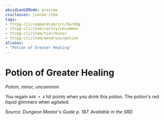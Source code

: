 ```yaml
---
obsidianUIMode: preview
cssclasses: json5e-item
tags:
- ttrpg-cli/compendium/src/5e/dmg
- ttrpg-cli/item/rarity/uncommon
- ttrpg-cli/item/tier/minor
- ttrpg-cli/item/wondrous/potion
aliases: 
- "Potion of Greater Healing"
---
```

# Potion of Greater Healing
*Potion, minor, uncommon*  



You regain `4d4 + 4` hit points when you drink this potion. The potion's red liquid glimmers when agitated.

*Source: Dungeon Master's Guide p. 187. Available in the <span title='Systems Reference Document (5.1)'>SRD</span>*